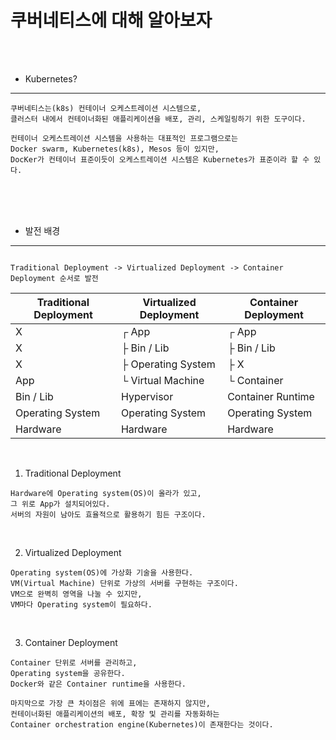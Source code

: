 # 쿠버네티스에 대해 알아보자

<br /><br />

* Kubernetes?
---

```
쿠버네티스는(k8s) 컨테이너 오케스트레이션 시스템으로,
클러스터 내에서 컨테이너화된 애플리케이션을 배포, 관리, 스케일링하기 위한 도구이다.

컨테이너 오케스트레이션 시스템을 사용하는 대표적인 프로그램으로는
Docker swarm, Kubernetes(k8s), Mesos 등이 있지만,
DocKer가 컨테이너 표준이듯이 오케스트레이션 시스템은 Kubernetes가 표준이라 할 수 있다.
```

<br /><br /><br />

* 발전 배경
---

```

Traditional Deployment -> Virtualized Deployment -> Container Deployment 순서로 발전

```

| Traditional Deployment | Virtualized Deployment | Container Deployment |
|------------------------|------------------------|----------------------|
| X                      | ┌ App                  | ┌ App                |
| X                      | ├ Bin / Lib            | ├ Bin / Lib          |
| X                      | ├ Operating System     | ├ X                  |
| App                    | └ Virtual Machine      | └ Container          |
| Bin / Lib              | Hypervisor             | Container Runtime    |
| Operating System       | Operating System       | Operating System     |
| Hardware               | Hardware               | Hardware             |

<br />

1. Traditional Deployment
```
Hardware에 Operating system(OS)이 올라가 있고,
그 위로 App가 설치되어있다.
서버의 자원이 남아도 효율적으로 활용하기 힘든 구조이다.
```

<br />

2. Virtualized Deployment
```
Operating system(OS)에 가상화 기술을 사용한다.
VM(Virtual Machine) 단위로 가상의 서버를 구현하는 구조이다.
VM으로 완벽히 영역을 나눌 수 있지만,
VM마다 Operating system이 필요하다.
```

<br />

3. Container Deployment
```
Container 단위로 서버를 관리하고,
Operating system을 공유한다.
Docker와 같은 Container runtime을 사용한다.

마지막으로 가장 큰 차이점은 위에 표에는 존재하지 않지만,
컨테이너화된 애플리케이션의 배포, 확장 및 관리를 자동화하는
Container orchestration engine(Kubernetes)이 존재한다는 것이다.
```
